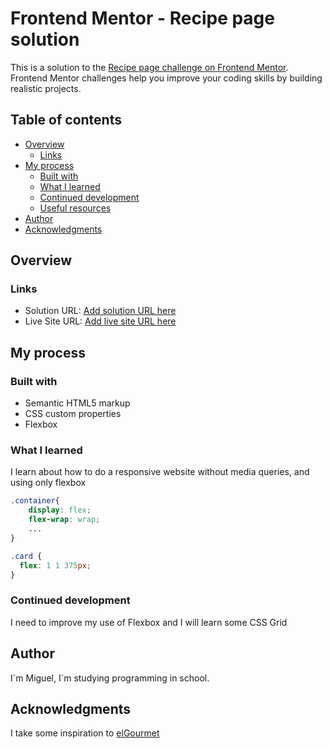 # Frontend Mentor - Recipe page solution

This is a solution to the [Recipe page challenge on Frontend Mentor](https://www.frontendmentor.io/challenges/recipe-page-KiTsR8QQKm). Frontend Mentor challenges help you improve your coding skills by building realistic projects. 

## Table of contents

- [Overview](#overview)
  - [Links](#links)
- [My process](#my-process)
  - [Built with](#built-with)
  - [What I learned](#what-i-learned)
  - [Continued development](#continued-development)
  - [Useful resources](#useful-resources)
- [Author](#author)
- [Acknowledgments](#acknowledgments)

## Overview

### Links

- Solution URL: [Add solution URL here](https://your-solution-url.com)
- Live Site URL: [Add live site URL here](https://1miken29.github.io/RecipePage/)

## My process

### Built with

- Semantic HTML5 markup
- CSS custom properties
- Flexbox

### What I learned

I learn about how to do a responsive website without media queries, and using only flexbox

```css
.container{
    display: flex;
    flex-wrap: wrap;
    ...
}
```
```css
.card {
  flex: 1 1 375px;
}
```

### Continued development

I need to improve my use of Flexbox and I will learn some CSS Grid

## Author

I´m Miguel, I´m studying programming in school.

## Acknowledgments

I take some inspiration to [elGourmet](https://elgourmet.com/)
